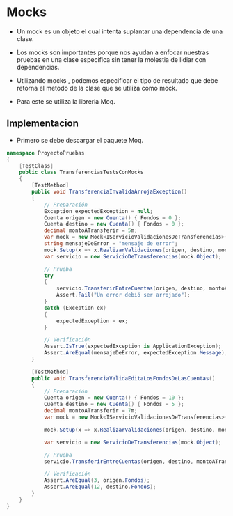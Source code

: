# Mocks

- Un mock es un objeto el cual intenta suplantar una 
dependencia de una clase.

- Los mocks son importantes porque nos ayudan a enfocar
nuestras pruebas en una clase específica sin tener la 
molestia de lidiar con dependencias.

- Utilizando mocks , podemos especificar el tipo de
resultado que debe retorna el metodo de la clase que se 
utiliza como mock.

- Para este se utiliza la libreria Moq.

## Implementacion 

- Primero se debe descargar el paquete Moq.


``` csharp
namespace ProyectoPruebas
{
    [TestClass]
    public class TransferenciasTestsConMocks
    {
        [TestMethod]
        public void TransferenciaInvalidaArrojaException()
        {
            // Preparación
            Exception expectedException = null;
            Cuenta origen = new Cuenta() { Fondos = 0 };
            Cuenta destino = new Cuenta() { Fondos = 0 };
            decimal montoATransferir = 5m;
            var mock = new Mock<IServicioValidacionesDeTransferencias>();
            string mensajeDeError = "mensaje de error";
            mock.Setup(x => x.RealizarValidaciones(origen, destino, montoATransferir)).Returns(mensajeDeError);
            var servicio = new ServicioDeTransferencias(mock.Object);

            // Prueba
            try
            {
                servicio.TransferirEntreCuentas(origen, destino, montoATransferir);
                Assert.Fail("Un error debió ser arrojado");
            }
            catch (Exception ex)
            {
                expectedException = ex;
            }

            // Verificación
            Assert.IsTrue(expectedException is ApplicationException);
            Assert.AreEqual(mensajeDeError, expectedException.Message);
        }

        [TestMethod]
        public void TransferenciaValidaEditaLosFondosDeLasCuentas()
        {
            // Preparación
            Cuenta origen = new Cuenta() { Fondos = 10 };
            Cuenta destino = new Cuenta() { Fondos = 5 };
            decimal montoATransferir = 7m;
            var mock = new Mock<IServicioValidacionesDeTransferencias>();

            mock.Setup(x => x.RealizarValidaciones(origen, destino, montoATransferir)).Returns(string.Empty);

            var servicio = new ServicioDeTransferencias(mock.Object);

            // Prueba
            servicio.TransferirEntreCuentas(origen, destino, montoATransferir);

            // Verificación
            Assert.AreEqual(3, origen.Fondos);
            Assert.AreEqual(12, destino.Fondos);
        }
    }
}

```